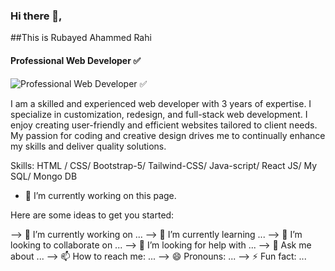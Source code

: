 ### Hi there 👋, 
##This is Rubayed Ahammed Rahi
#### Professional Web Developer ✅
![Professional Web Developer ✅](https://scontent.fjsr11-1.fna.fbcdn.net/v/t39.30808-6/471399697_618924803917826_2419751623422950560_n.jpg?stp=dst-jpg_s960x960_tt6&_nc_cat=103&ccb=1-7&_nc_sid=cc71e4&_nc_ohc=M_rpFFy0dDMQ7kNvgEZrlRR&_nc_zt=23&_nc_ht=scontent.fjsr11-1.fna&_nc_gid=ArE6rx_HtMDvahnfQN8aCyN&oh=00_AYBV88119Fu2-NaV50xmEF1QwtwO_6Giyoto_pdAVL6bEQ&oe=67799A72)

I am a skilled and experienced web developer with 3 years of expertise. I specialize in customization, redesign, and full-stack web development. I enjoy creating user-friendly and efficient websites tailored to client needs. My passion for coding and creative design drives me to continually enhance my skills and deliver quality solutions.

Skills: HTML / CSS/ Bootstrap-5/ Tailwind-CSS/ Java-script/ React JS/ My SQL/ Mongo DB

- 🔭 I’m currently working on this page. 





Here are some ideas to get you started:

--> 🔭 I’m currently working on ...
--> 🌱 I’m currently learning ...
--> 👯 I’m looking to collaborate on ...
--> 🤔 I’m looking for help with ...
--> 💬 Ask me about ...
--> 📫 How to reach me: ...
--> 😄 Pronouns: ...
--> ⚡ Fun fact: ...

